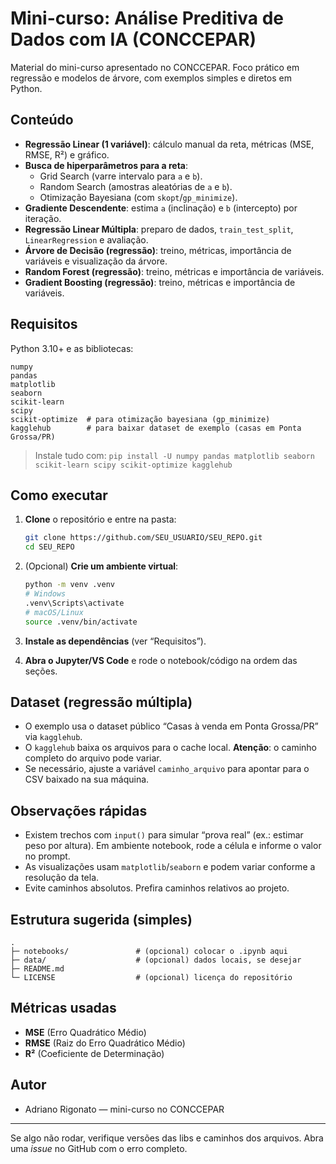# Mini-curso: Análise Preditiva de Dados com IA (CONCCEPAR)

Material do mini-curso apresentado no CONCCEPAR. Foco prático em regressão e modelos de árvore, com exemplos simples e diretos em Python.

## Conteúdo
- **Regressão Linear (1 variável)**: cálculo manual da reta, métricas (MSE, RMSE, R²) e gráfico.
- **Busca de hiperparâmetros para a reta**:
  - Grid Search (varre intervalo para `a` e `b`).
  - Random Search (amostras aleatórias de `a` e `b`).
  - Otimização Bayesiana (com `skopt`/`gp_minimize`).
- **Gradiente Descendente**: estima `a` (inclinação) e `b` (intercepto) por iteração.
- **Regressão Linear Múltipla**: preparo de dados, `train_test_split`, `LinearRegression` e avaliação.
- **Árvore de Decisão (regressão)**: treino, métricas, importância de variáveis e visualização da árvore.
- **Random Forest (regressão)**: treino, métricas e importância de variáveis.
- **Gradient Boosting (regressão)**: treino, métricas e importância de variáveis.

## Requisitos
Python 3.10+ e as bibliotecas:
```
numpy
pandas
matplotlib
seaborn
scikit-learn
scipy
scikit-optimize  # para otimização bayesiana (gp_minimize)
kagglehub        # para baixar dataset de exemplo (casas em Ponta Grossa/PR)
```
> Instale tudo com: `pip install -U numpy pandas matplotlib seaborn scikit-learn scipy scikit-optimize kagglehub`

## Como executar
1. **Clone** o repositório e entre na pasta:
   ```bash
   git clone https://github.com/SEU_USUARIO/SEU_REPO.git
   cd SEU_REPO
   ```

2. (Opcional) **Crie um ambiente virtual**:
   ```bash
   python -m venv .venv
   # Windows
   .venv\Scripts\activate
   # macOS/Linux
   source .venv/bin/activate
   ```

3. **Instale as dependências** (ver “Requisitos”).

4. **Abra o Jupyter/VS Code** e rode o notebook/código na ordem das seções.

## Dataset (regressão múltipla)
- O exemplo usa o dataset público “Casas à venda em Ponta Grossa/PR” via `kagglehub`.
- O `kagglehub` baixa os arquivos para o cache local. **Atenção**: o caminho completo do arquivo pode variar.
- Se necessário, ajuste a variável `caminho_arquivo` para apontar para o CSV baixado na sua máquina.

## Observações rápidas
- Existem trechos com `input()` para simular “prova real” (ex.: estimar peso por altura). Em ambiente notebook, rode a célula e informe o valor no prompt.
- As visualizações usam `matplotlib`/`seaborn` e podem variar conforme a resolução da tela.
- Evite caminhos absolutos. Prefira caminhos relativos ao projeto.

## Estrutura sugerida (simples)
```
.
├─ notebooks/               # (opcional) colocar o .ipynb aqui
├─ data/                    # (opcional) dados locais, se desejar
├─ README.md
└─ LICENSE                  # (opcional) licença do repositório
```

## Métricas usadas
- **MSE** (Erro Quadrático Médio)
- **RMSE** (Raiz do Erro Quadrático Médio)
- **R²** (Coeficiente de Determinação)

## Autor
- Adriano Rigonato — mini-curso no CONCCEPAR

---
Se algo não rodar, verifique versões das libs e caminhos dos arquivos. Abra uma *issue* no GitHub com o erro completo.
